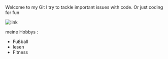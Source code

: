 Welcome to my Git
I try to tackle important issues with code. Or just coding for fun

![link](https://unsplash.com/de/fotos/Rg-fYTQ5Rgw)

meine Hobbys :
- Fußball
- lesen
- Fitness
